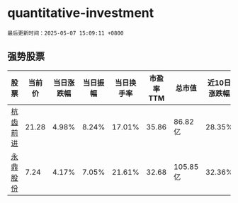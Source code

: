# quantitative-investment

`最后更新时间：2025-05-07 15:09:11 +0800`

## 强势股票

|股票|当前价|当日涨跌幅|当日振幅|当日换手率|市盈率TTM|总市值|近10日涨跌幅|
|----|----|----|----|----|----|----|----|
|[杭齿前进](https://xueqiu.com/S/SH601177)|21.28|4.98%|8.24%|17.01%|35.86|86.82亿|28.35%|
|[永鼎股份](https://xueqiu.com/S/SH600105)|7.24|4.17%|7.05%|21.61%|32.68|105.85亿|32.36%|
